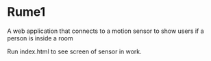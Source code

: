 # Rume1
A web application that connects to a motion sensor to show users if a person is inside a room

Run index.html to see screen of sensor in work.
